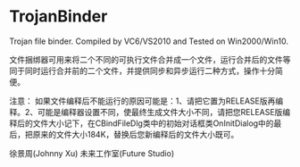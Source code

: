 # TrojanBinder

  Trojan file binder. Compiled by VC6/VS2010 and Tested on Win2000/Win10.

  文件捆绑器可用来将二个不同的可执行文件合并成一个文件，运行合并后的文件等同于同时运行合并前的二个文件，并提供同步和异步运行二种方式，操作十分简便。

注意：
  如果文件编释后不能运行的原因可能是：1、请把它置为RELEASE版再编释。2、可能是编释器设置不同，使最终生成文件大小不同，请把您RELEASE版编释后的文件大小记下，在CBindFileDlg类中的初始对话框类OnInitDialog中的最后，把原来的文件大小184K，替换后您新编释后的文件大小既可。

徐景周(Johnny Xu)
未来工作室(Future Studio)